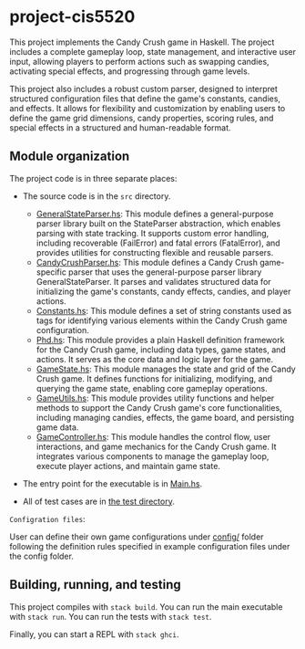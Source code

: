 # project-cis5520

This project implements the Candy Crush game in Haskell. The project includes a 
complete gameplay loop, state management, and interactive user input, allowing 
players to perform actions such as swapping candies, activating special effects, 
and progressing through game levels.

This project also includes a robust custom parser, designed to interpret 
structured configuration files that define the game's constants, candies, and 
effects. It allows for flexibility and customization by enabling users to define 
the game grid dimensions, candy properties, scoring rules, and special effects 
in a structured and human-readable format.

## Module organization

The project code is in three separate places:

  - The source code is in the `src` directory.
    - [GeneralStateParser.hs](src/GeneralStateParser.hs):
    This module defines a general-purpose parser library built on the 
    StateParser abstraction, which enables parsing with state tracking. It 
    supports custom error handling, including recoverable (FailError) and 
    fatal errors (FatalError), and provides utilities for constructing flexible 
    and reusable parsers.
    - [CandyCrushParser.hs](src/CandyCrushParser.hs):
    This module defines a Candy Crush game-specific parser that uses the 
    general-purpose parser library GeneralStateParser. It parses and validates 
    structured data for initializing the game's constants, candy effects, 
    candies, and player actions.
    - [Constants.hs](src/Constants.hs):
    This module defines a set of string constants used as tags for identifying 
    various elements within the Candy Crush game configuration. 
    - [Phd.hs](src/Phd.hs):
    This module provides a plain Haskell definition framework for the Candy 
    Crush game, including data types, game states, and actions. It serves as 
    the core data and logic layer for the game.
    - [GameState.hs](src/GameState.hs):
    This module manages the state and grid of the Candy Crush game. It defines 
    functions for initializing, modifying, and querying the game state, 
    enabling core gameplay operations.
    - [GameUtils.hs](src/GameUtils.hs):
    This module provides utility functions and helper methods to support the 
    Candy Crush game's core functionalities, including managing candies, 
    effects, the game board, and persisting game data.
    - [GameController.hs](src/GameController.hs):
    This module handles the control flow, user interactions, and game mechanics 
    for the Candy Crush game. It integrates various components to manage the 
    gameplay loop, execute player actions, and maintain game state.
  
  - The entry point for the executable is in [Main.hs](app/Main.hs). 
  
  - All of test cases are in [the test directory](test/Spec.hs).

`Configration files`:

User can define their own game configurations under [config/](config/) folder
following the definition rules specified in example configuration files under
the config folder.

## Building, running, and testing

This project compiles with `stack build`. 
You can run the main executable with `stack run`.
You can run the tests with `stack test`. 

Finally, you can start a REPL with `stack ghci`.

